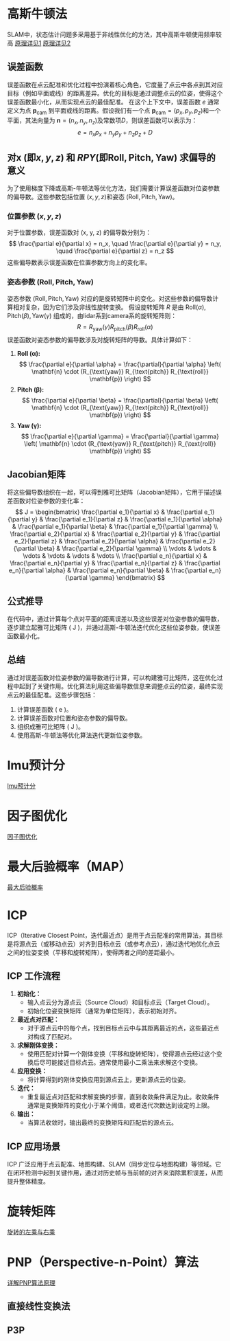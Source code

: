 # 高斯牛顿法
SLAM中，状态估计问题多采用基于非线性优化的方法，其中高斯牛顿使用频率较高
[原理详见1](https://zhuanlan.zhihu.com/p/628207475)
[原理详见2](https://blog.csdn.net/woyaomaishu2/article/details/135278728?spm=1001.2014.3001.5501)
## 误差函数
误差函数在点云配准和优化过程中扮演着核心角色，它度量了点云中各点到其对应目标（例如平面或线）的距离差异。优化的目标是通过调整点云的位姿，使得这个误差函数最小化，从而实现点云的最佳配准。
在这个上下文中，误差函数 $e$ 通常定义为点 $\mathbf{p}_{\text{cam}}$ 到平面或线的距离。假设我们有一个点 $\mathbf{p}_{\text{cam}} = (p_x, p_y, p_z)$和一个平面，其法向量为 $\mathbf{n} = (n_x, n_y, n_z)$及常数项$D$，则误差函数可以表示为：
$$
e = n_x p_x + n_y p_y + n_z p_z + D
$$
## 对$\mathbf{x}$ (即$x, y, z$) 和 $RPY$(即$\text{Roll}, \text{Pitch}, \text{Yaw}$) 求偏导的意义

为了使用梯度下降或高斯-牛顿法等优化方法，我们需要计算误差函数对位姿参数的偏导数。这些参数包括位置 $(x, y, z)$和姿态 ($\text{Roll}, \text{Pitch}, \text{Yaw}$)。
### 位置参数 ($x, y, z$)
对于位置参数，误差函数对 \(x, y, z\) 的偏导数分别为：
$$
\frac{\partial e}{\partial x} = n_x, \quad \frac{\partial e}{\partial y} = n_y, \quad \frac{\partial e}{\partial z} = n_z
$$
这些偏导数表示误差函数在位置参数方向上的变化率。
### 姿态参数 ($\text{Roll}, \text{Pitch}, \text{Yaw}$)
姿态参数 ($\text{Roll}, \text{Pitch}, \text{Yaw}$) 对应的是旋转矩阵中的变化。对这些参数的偏导数计算相对复杂，因为它们涉及非线性旋转变换。
假设旋转矩阵 $R$ 是由 $\text{Roll} (\alpha), \text{Pitch} (\beta), \text{Yaw} (\gamma)$ 组成的，由lidar系到camera系的旋转矩阵则：
$$
R = R_{\text{yaw}}(\gamma) R_{\text{pitch}}(\beta) R_{\text{roll}}(\alpha)
$$
误差函数对姿态参数的偏导数涉及对旋转矩阵的导数。具体计算如下：
1. **Roll (α):**
$$
\frac{\partial e}{\partial \alpha} = \frac{\partial}{\partial \alpha} \left( \mathbf{n} \cdot (R_{\text{yaw}} R_{\text{pitch}} R_{\text{roll}} \mathbf{p}) \right)
$$
2. **Pitch (β):**
$$
\frac{\partial e}{\partial \beta} = \frac{\partial}{\partial \beta} \left( \mathbf{n} \cdot (R_{\text{yaw}} R_{\text{pitch}} R_{\text{roll}} \mathbf{p}) \right)
$$
3. **Yaw (γ):**
$$
\frac{\partial e}{\partial \gamma} = \frac{\partial}{\partial \gamma} \left( \mathbf{n} \cdot (R_{\text{yaw}} R_{\text{pitch}} R_{\text{roll}} \mathbf{p}) \right)
$$
## Jacobian矩阵
将这些偏导数组织在一起，可以得到雅可比矩阵（Jacobian矩阵），它用于描述误差函数对位姿参数的变化率：
$$
J = \begin{bmatrix}
\frac{\partial e_1}{\partial x} & \frac{\partial e_1}{\partial y} & \frac{\partial e_1}{\partial z} & \frac{\partial e_1}{\partial \alpha} & \frac{\partial e_1}{\partial \beta} & \frac{\partial e_1}{\partial \gamma} \\
\frac{\partial e_2}{\partial x} & \frac{\partial e_2}{\partial y} & \frac{\partial e_2}{\partial z} & \frac{\partial e_2}{\partial \alpha} & \frac{\partial e_2}{\partial \beta} & \frac{\partial e_2}{\partial \gamma} \\
\vdots & \vdots & \vdots & \vdots & \vdots & \vdots \\
\frac{\partial e_n}{\partial x} & \frac{\partial e_n}{\partial y} & \frac{\partial e_n}{\partial z} & \frac{\partial e_n}{\partial \alpha} & \frac{\partial e_n}{\partial \beta} & \frac{\partial e_n}{\partial \gamma}
\end{bmatrix}
$$
## 公式推导
在代码中，通过计算每个点对平面的距离误差以及这些误差对位姿参数的偏导数，逐步建立起雅可比矩阵 \( J \)，并通过高斯-牛顿法迭代优化这些位姿参数，使误差函数最小化。
## 总结
通过对误差函数对位姿参数的偏导数进行计算，可以构建雅可比矩阵，这在优化过程中起到了关键作用。优化算法利用这些偏导数信息来调整点云的位姿，最终实现点云的最佳配准。这些步骤包括：
1. 计算误差函数 \( e \)。
2. 计算误差函数对位置和姿态参数的偏导数。
3. 组织成雅可比矩阵 \( J \)。
4. 使用高斯-牛顿法等优化算法迭代更新位姿参数。
# Imu预计分
[Imu预计分](https://zhuanlan.zhihu.com/p/438525032)
# 因子图优化
[因子图优化](https://blog.csdn.net/qq_44709827/article/details/135089592)
# 最大后验概率（MAP）
[最大后验概率](https://zhuanlan.zhihu.com/p/636986641)
# ICP
ICP（Iterative Closest Point，迭代最近点）是用于点云配准的常用算法，其目标是将源点云（或移动点云）对齐到目标点云（或参考点云），通过迭代地优化点云之间的位姿变换（平移和旋转矩阵），使得两者之间的差距最小。
## ICP 工作流程
1. **初始化：**
   - 输入点云分为源点云（Source Cloud）和目标点云（Target Cloud）。
   - 初始化位姿变换矩阵（通常为单位矩阵），表示初始对齐。
2. **最近点对匹配：**
   - 对于源点云中的每个点，找到目标点云中与其距离最近的点，这些最近点对构成了匹配对。
3. **求解刚体变换：**
   - 使用匹配对计算一个刚体变换（平移和旋转矩阵），使得源点云经过这个变换后尽可能接近目标点云。通常使用最小二乘法来求解这个变换。
4. **应用变换：**
   - 将计算得到的刚体变换应用到源点云上，更新源点云的位姿。
5. **迭代：**
   - 重复最近点对匹配和求解变换的步骤，直到收敛条件满足为止。收敛条件通常是变换矩阵的变化小于某个阈值，或者迭代次数达到设定的上限。
6. **输出：**
   - 当算法收敛时，输出最终的变换矩阵和匹配后的源点云。

## ICP 应用场景

ICP 广泛应用于点云配准、地图构建、SLAM（同步定位与地图构建）等领域。它在闭环检测中起到关键作用，通过对历史帧与当前帧的对齐来消除累积误差，从而提升整体精度。
# 旋转矩阵
[旋转的左乘与右乘](https://zhuanlan.zhihu.com/p/373204029)
# PNP（Perspective-n-Point）算法
[详解PNP算法原理](https://zhuanlan.zhihu.com/p/698620045)
## 直接线性变换法
## P3P
## 